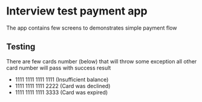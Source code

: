 # Interview test payment app

The app contains few screens to demonstrates simple payment flow

## Testing

There are few cards number (below) that will throw some exception all other card number will pass with success result

 - 1111 1111 1111 1111 (Insufficient balance)
 - 1111 1111 1111 2222 (Card was declined)
 - 1111 1111 1111 3333 (Card was expired)